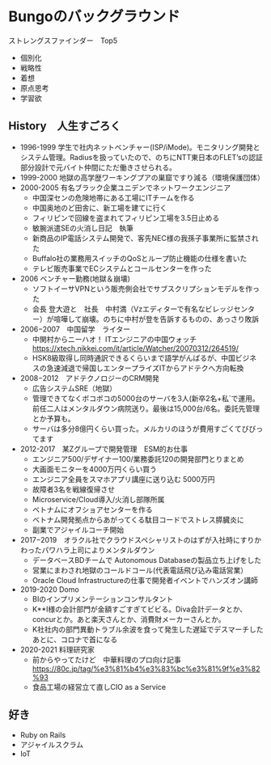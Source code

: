 # Bungoのバックグラウンド
ストレングスファインダー　Top5

- 個別化
- 戦略性
- 着想
- 原点思考
- 学習欲

## History　人生すごろく

- 1996-1999 学生で社内ネットベンチャー(ISP/iMode)。モニタリング開発とシステム管理。Radiusを扱っていたので、のちにNTT東日本のFLET’sの認証部分設計で元バイト仲間にただ働きさせられる。
- 1999-2000 地獄の高学歴ワーキングプアの巣窟ですり減る（環境保護団体）
- 2000-2005 有名ブラック企業ユニデンでネットワークエンジニア
  - 中国深センの危険地帯にある工場にITチームを作る
  - 中国奥地のど田舎に、新工場を建てに行く
  - フィリピンで回線を盗まれてフィリピン工場を3.5日止める
  - 敏腕派遣SEの火消し日記　執筆　
  - 新商品のIP電話システム開発で、客先NEC様の我孫子事業所に監禁された
  - Buffalo社の業務用スイッチのQoSとループ防止機能の仕様を書いた
  - テレビ販売事業でECシステムとコールセンターを作った
- 2006 ベンチャー勤務(地獄＆崩壊)
  - ソフトイーサVPNという販売側会社でサブスクリプションモデルを作った
  - 会長 登大遊と　社長　中村満（Vzエディターで有名なビレッジセンター）が喧嘩して崩壊。のちに中村が登を告訴するものの、あっさり敗訴
- 2006−2007　中国留学　ライター
  - 中関村からニーハオ！ ITエンジニアの中国ウォッチ https://xtech.nikkei.com/it/article/Watcher/20070312/264519/
  - HSK8級取得し同時通訳できるくらいまで語学がんばるが、中国ビジネスの急速減退で帰国しエンタープライズITからアドテクへ方向転換
- 2008−2012　アドテクノロジーのCRM開発
  - 広告システムSRE（地獄）
  - 管理できてなくボコボコの5000台のサーバを3人(新卒2名+私`で運用。前任二人はメンタルダウン病院送り。最後は15,000台/6名。委託先管理とか予算も。
  - サーバは多分8億円くらい買った。メルカリのほうが費用すごくてびびってます
- 2012-2017　某Zグループで開発管理　ESM的お仕事
  - エンジニア500/デザイナー100/業務委託120の開発部門とりまとめ
  - 大画面モニターを4000万円くらい買う
  - エンジニア全員をスマホアプリ講座に送り込む 5000万円
  - 故障者3名を戦線復帰させ
  - Microservice/Cloud導入/火消し部隊所属
  - ベトナムにオフショアセンターを作る
  - ベトナム開発拠点からあがってくる駄目コードでストレス膵臓炎に
  - 副業でアジャイルコーチ開始　
- 2017−2019　オラクル社でクラウドスペシャリストのはずが入社時にすりかわったパワハラ上司によりメンタルダウン
  - データベースBDチームで Autonomous Databaseの製品立ち上げをした
  - 営業にまわされ地獄のコールドコール(代表電話飛び込み電話営業）
  - Oracle Cloud Infrastructureの仕事で開発者イベントでハンズオン講師
- 2019-2020 Domo
  - BIのインプリメンテーションコンサルタント
  - K**I様の会計部門が金額すごすぎてビビる。Diva会計データとか、concurとか。あと楽天さんとか、消費財メーカーさんとか。
  - K社社内の部門異動トラブル余波を食って発生した遅延でデスマーチしたあとに、コロナで首になる
- 2020-2021 料理研究家
  - 前からやってたけど　中華料理のプロ向け記事 https://80c.jp/tag/%e3%81%b4%e3%83%bc%e3%81%9f%e3%82%93
  - 食品工場の経営立て直しCIO as a Service
  
## 好き
- Ruby on Rails
- アジャイルスクラム
- IoT

<!---
b-tamari/b-tamari is a ✨ special ✨ repository because its `README.md` (this file) appears on your GitHub profile.
You can click the Preview link to take a look at your changes.
--->
